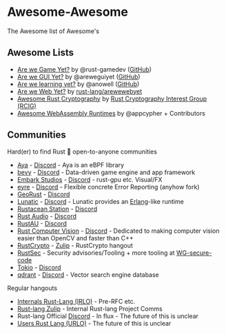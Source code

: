 # Awesome-Awesome

The Awesome list of Awesome's

## Awesome Lists

- [Are we Game Yet?](http://arewegameyet.com/) by @rust-gamedev ([GitHub](https://github.com/rust-gamedev/arewegameyet))
- [Are we GUI Yet?](https://www.areweguiyet.com/) by @areweguiyet ([GitHub](https://github.com/areweguiyet/areweguiyet))
- [Are we learning yet?](https://www.arewelearningyet.com/) by @anowell ([GitHub](https://github.com/anowell/are-we-learning-yet))
- [Are we Web Yet?](https://www.arewewebyet.org/) by [rust-lang/arewewebyet](https://github.com/rust-lang/arewewebyet)
- [Awesome Rust Cryptography](https://cryptography.rs) by [Rust Cryptography Interest Group (RCIG)](https://github.com/The-DevX-Initiative/RCIG_Coordination_Repo)
- [Awesome WebAssembly Runtimes](https://github.com/appcypher/awesome-wasm-runtimes) by @appcypher + Contributors

## Communities

Hard(er) to find Rust :crab: open-to-anyone communities

- [Aya](https://github.com/aya-rs/aya) - [Discord](https://discord.gg/xHW2cb2N6G) - Aya is an eBPF library
- [bevy](https://github.com/bevyengine/bevy) - [Discord](https://discord.gg/bevy) - Data-driven game engine and app framework
- [Embark Studios](https://github.com/EmbarkStudios) - [Discord](https://discord.gg/dAuKfZS) - rust-gpu etc. Visual/FX
- [eyre](https://github.com/yaahc/eyre) - [Discord](https://discord.gg/z94RqmUTKB) - Flexible concrete Error Reporting (anyhow fork)
- [GeoRust](https://github.com/georust) - [Discord](https://discord.gg/Fp2aape)
- [Lunatic](https://github.com/lunatic-solutions/lunatic-rs) - [Discord](https://discord.gg/b7zDqpXpB4) - Lunatic provides an [Erlang](https://www.erlang.org/)-like runtime
- [Rustacean Station](https://rustacean-station.org/) - [Discord](https://discord.gg/cHc3Gyc)
- [Rust Audio](https://rust.audio/) - [Discord](https://discord.gg/8qW6q2k)
- [RustAU](https://github.com/RustAU) - [Discord](https://discord.gg/pW35BNSBeV)
- [Rust Computer Vision](https://github.com/rust-cv/) - [Discord](https://discord.gg/d32jaam) - Dedicated to making computer vision easier than OpenCV and faster than C++
- [RustCrypto](https://github.com/RustCrypto/) - [Zulip](https://rustcrypto.zulipchat.com/) - RustCrypto hangout
- [RustSec](https://github.com/RustSec) - Security advisories/Tooling + more tooling at [WG-secure-code](https://github.com/rust-secure-code/)
- [Tokio](https://github.com/tokio-rs/tokio) - [Discord](https://discord.gg/tokio)
- [qdrant](https://github.com/qdrant/qdrant) - [Discord](https://github.com/qdrant/qdrant) - Vector search engine database

Regular hangouts

- [Internals Rust-Lang (IRLO)](https://internals.rust-lang.org/) - Pre-RFC etc.
- [Rust-lang Zulip](https://rust-lang.zulipchat.com/) - Internal Rust-lang Project Comms
- Rust-lang Official [Discord](https://discord.com/invite/rust-lang) - In flux - The future of this is unclear
- [Users Rust Lang (URLO)](https://users.rust-lang.org/) - The future of this is unclear